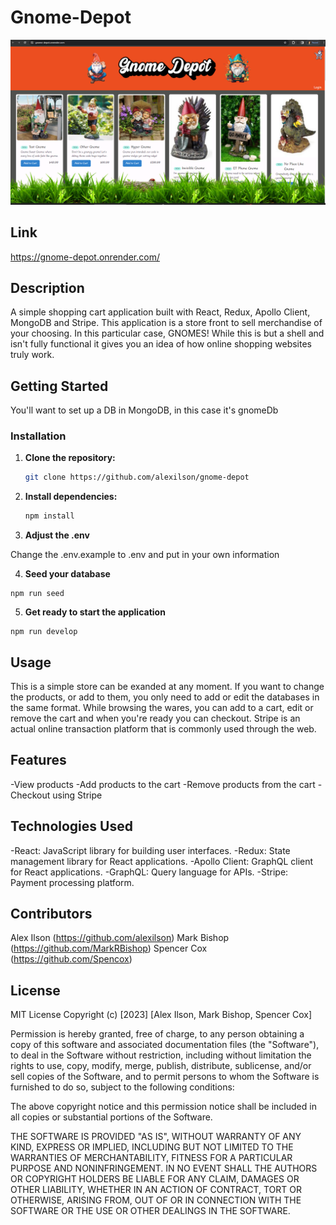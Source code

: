 # Gnome-Depot

![Gnome Depot Homepage](https://github.com/alexilson/gnome-depot/blob/dev/GnomeDepotHomepage.png?raw=true)

## Link

https://gnome-depot.onrender.com/

## Description
A simple shopping cart application built with React, Redux, Apollo Client, MongoDB and Stripe. This application is a store front to sell merchandise of your choosing. In this particular case, GNOMES! While this is but a shell and isn't fully functional it gives you an idea of how online shopping websites truly work. 

## Getting Started

You'll want to set up a DB in MongoDB, in this case it's gnomeDb

### Installation

1. **Clone the repository:**

    ```bash
    git clone https://github.com/alexilson/gnome-depot
    ```

2. **Install dependencies:**

    ```bash
    npm install
    ```

3. **Adjust the .env**

Change the .env.example to .env and put in your own information

4. **Seed your database**

```
npm run seed
```

5. **Get ready to start the application**

```
npm run develop
```

## Usage

This is a simple store can be exanded at any moment. If you want to change the products, or add to them, you only need to add or edit the databases in the same format. While browsing the wares, you can add to a cart, edit or remove the cart and when you're ready you can checkout. Stripe is an actual online transaction platform that is commonly used through the web. 

## Features

-View products
-Add products to the cart
-Remove products from the cart
-Checkout using Stripe

## Technologies Used

-React: JavaScript library for building user interfaces.
-Redux: State management library for React applications.
-Apollo Client: GraphQL client for React applications.
-GraphQL: Query language for APIs.
-Stripe: Payment processing platform.

## Contributors

Alex Ilson (https://github.com/alexilson)
Mark Bishop (https://github.com/MarkRBishop)
Spencer Cox (https://github.com/Spencox)

## License

MIT License Copyright (c) [2023] [Alex Ilson, Mark Bishop, Spencer Cox]

Permission is hereby granted, free of charge, to any person obtaining a copy of this software and associated documentation files (the "Software"), to deal in the Software without restriction, including without limitation the rights to use, copy, modify, merge, publish, distribute, sublicense, and/or sell copies of the Software, and to permit persons to whom the Software is furnished to do so, subject to the following conditions:

The above copyright notice and this permission notice shall be included in all copies or substantial portions of the Software.

THE SOFTWARE IS PROVIDED "AS IS", WITHOUT WARRANTY OF ANY KIND, EXPRESS OR IMPLIED, INCLUDING BUT NOT LIMITED TO THE WARRANTIES OF MERCHANTABILITY, FITNESS FOR A PARTICULAR PURPOSE AND NONINFRINGEMENT. IN NO EVENT SHALL THE AUTHORS OR COPYRIGHT HOLDERS BE LIABLE FOR ANY CLAIM, DAMAGES OR OTHER LIABILITY, WHETHER IN AN ACTION OF CONTRACT, TORT OR OTHERWISE, ARISING FROM, OUT OF OR IN CONNECTION WITH THE SOFTWARE OR THE USE OR OTHER DEALINGS IN THE SOFTWARE.
